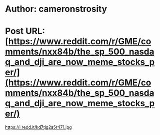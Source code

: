 # Author: cameronstrosity
# Post URL: [https://www.reddit.com/r/GME/comments/nxx84b/the_sp_500_nasdaq_and_dji_are_now_meme_stocks_per/](https://www.reddit.com/r/GME/comments/nxx84b/the_sp_500_nasdaq_and_dji_are_now_meme_stocks_per/)


https://i.redd.it/kd7tjg2a5r471.jpg